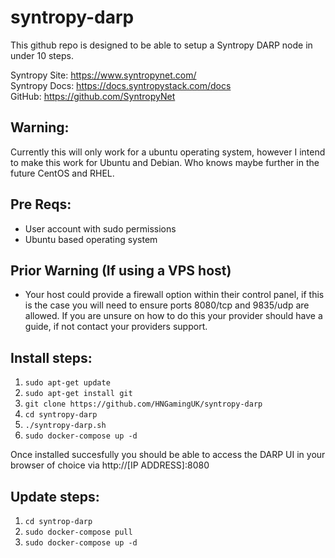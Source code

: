 # syntropy-darp

This github repo is designed to be able to setup a Syntropy DARP node in under 10 steps.

Syntropy Site: https://www.syntropynet.com/ <br>
Syntropy Docs: https://docs.syntropystack.com/docs <br>
GitHub: https://github.com/SyntropyNet <br>

## Warning:
Currently this will only work for a ubuntu operating system, however I intend to make this work for Ubuntu and Debian. 
Who knows maybe further in the future CentOS and RHEL.

## Pre Reqs:
- User account with sudo permissions
- Ubuntu based operating system

## Prior Warning (If using a VPS host)
- Your host could provide a firewall option within their control panel, if this is the case you will need to ensure ports 8080/tcp and 9835/udp are allowed. If you are unsure on how to do this your provider should have a guide, if not contact your providers support.

## Install steps:
1. `sudo apt-get update`
2. `sudo apt-get install git`
3. `git clone https://github.com/HNGamingUK/syntropy-darp`
4. `cd syntropy-darp`
5. `./syntropy-darp.sh`
6. `sudo docker-compose up -d`

Once installed succesfully you should be able to access the DARP UI in your browser of choice via http://[IP ADDRESS]:8080

## Update steps:
1. `cd syntrop-darp`
2. `sudo docker-compose pull`
3. `sudo docker-compose up -d`
